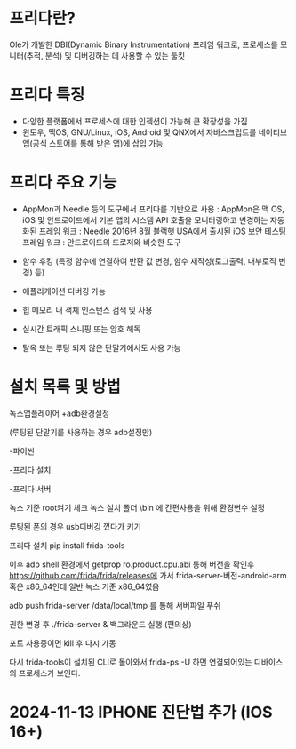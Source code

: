 # 프리다란?
Ole가 개발한 DBI(Dynamic Binary Instrumentation)
프레임 워크로, 프로세스를 모니터(추적, 분석) 및 디버깅하는 데 
사용할 수 있는 툴킷

# 프리다 특징
- 다양한 플랫폼에서 프로세스에 대한 인젝션이 가능해 큰 확장성을 가짐
- 윈도우, 맥OS, GNU/Linux, iOS, Android 및 QNX에서 자바스크립트를
네이티브 앱(공식 스토어를 통해 받은 앱)에 삽입 가능

 

 

# 프리다 주요 기능
- AppMon과 Needle 등의 도구에서 프리다를 기반으로 사용
: AppMon은 맥 OS, iOS 및 안드로이드에서 기본 앱의 시스템 API 호출을
모니터링하고 변경하는 자동화된 프레임 워크
: Needle 2016년 8월 블랙햇 USA에서 출시된 iOS 보안 테스팅 프레임 워크
: 안드로이드의 드로저와 비슷한 도구

 

- 함수 후킹 (특정 함수에 연결하여 반환 값 변경, 함수 재작성(로그출력, 내부로직 변경) 등)
- 애플리케이션 디버깅 가능
- 힙 메모리 내 객체 인스턴스 검색 및 사용
- 실시간 트래픽 스니핑 또는 암호 해독
- 탈옥 또는 루팅 되지 않은 단말기에서도 사용 가능


# 설치 목록 및 방법
녹스앱플레이어 +adb환경설정

(루팅된 단말기를 사용하는 경우 adb설정만)

-파이썬 

-프리다 설치

-프리다 서버


녹스 기준 root켜기 체크
녹스 설치 폴더 \bin 에 간편사용을 위해 환경변수 설정

루팅된 폰의 경우 usb디버깅 껐다가 키기


프리다 설치
pip install frida-tools


이후 adb shell 환경에서
getprop ro.product.cpu.abi
통해 버전을 확인후
https://github.com/frida/frida/releases에 가서
frida-server-버전-android-arm 혹은 x86_64인데
일반 녹스 기준 x86_64였음


adb push frida-server /data/local/tmp
를 통해 서버파일 푸쉬


권한 변경 후 
./frida-server & 백그라운드 실행 (편의상)


포트 사용중이면 kill 후 다시 가동



다시 frida-tools이 설치된 CLI로 돌아와서
frida-ps -U
하면 연결되어있는 디바이스의  프로세스가 보인다.


# 2024-11-13 IPHONE 진단법 추가 (IOS 16+)
